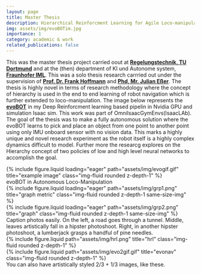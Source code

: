 ```yaml
---
layout: page
title: Master Thesis
description: Hierarchical Reinforcment Learning for Agile Loco-manipulation
img: assets/img/evoBOTim.jpg
importance: 1
category: academic & work
related_publications: false
---
```


This was the master thesis project carried oout at [**Regelungstechnik, TU Dortmund**](https://rst.etit.tu-dortmund.de/) and at the (then) department of KI und Autonome system, [**Fraunhofer IML**](https://www.iml.fraunhofer.de/). This was a solo thesis research carrried out under the supervision of [**Prof. Dr. Frank Hoffmann**](https://rst.etit.tu-dortmund.de/lehrstuhl/team/hoffmann/) and [**Phd, Mr. Julian Eßer**](https://www.iml.fraunhofer.de/de/abteilungen/b1/informationslogistik_und_assistenzsysteme/team_digitalisierung/unser-team-digitalisierung/julian-esser.html).
The thesis is highly novel in terms of research methodology where the concept of hierarchy is used in the end to end learning of robot navigation which is further extended to loco-manipulation. The image below represents the  [**evoBOT**](https://www.iml.fraunhofer.de/en/fields_of_activity/material-flow-systems/iot-and-embedded-systems/evobot.html) in my Deep Reinforcment learning based pipelin in Nvidia GPU and simulation Isaac sim. This work was part of OmniIsaacGymEnvs(IsaacLAb). The goal of the thesis was to make a fully autonomous solution where the evoBOT learns to pick and place an object from one point to another point using only IMU onboard sensor with no vision data. This marks a highly unique and novel research experiment as the robot itself is a highly complex dynamics difficult to model. Further more the researcg explores on the Hierarchy concept of two policies of low and high level neural networks to accomplish the goal.


<div class="row">
    <div class="col-sm mt-3 mt-md-0">
        {% include figure.liquid loading="eager" path="assets/img/evogif.gif" title="example image" class="img-fluid rounded z-depth-1" %}
    </div>
</div>
<div class="caption">
    evoBOT in Autonomous Loco-Manipulation
</div>


<div class="row">
    <div class="col-sm mt-3 mt-md-0">
  {% include figure.liquid loading="eager" path="assets/img/grp1.png" title="graph metric" class="img-fluid rounded z-depth-1 same-size-img" %}
</div>
<div class="col-sm mt-3 mt-md-0">
  {% include figure.liquid loading="eager" path="assets/img/grp2.png" title="graph" class="img-fluid rounded z-depth-1 same-size-img" %}
</div>

    
</div>
<div class="caption">
    Caption photos easily. On the left, a road goes through a tunnel. Middle, leaves artistically fall in a hipster photoshoot. Right, in another hipster photoshoot, a lumberjack grasps a handful of pine needles.
</div>



<div class="row justify-content-sm-center">
    <div class="col-sm-8 mt-3 mt-md-0">
        {% include figure.liquid path="assets/img/hrl.png" title="hrl" class="img-fluid rounded z-depth-1" %}
    </div>
    <div class="col-sm-8 mt-3 mt-md-0">
        {% include figure.liquid path="assets/img/evo2gif.gif" title="evonav" class="img-fluid rounded z-depth-1" %}
    </div>
</div>
<div class="caption">
    You can also have artistically styled 2/3 + 1/3 images, like these.
</div>



